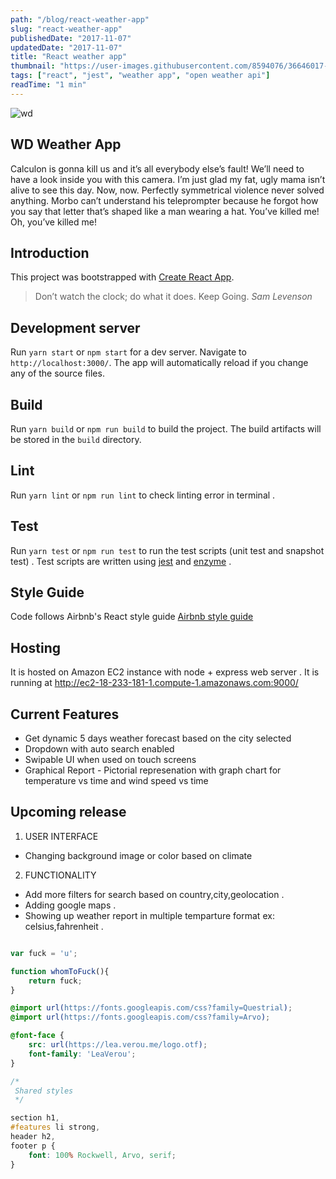 ```yaml
---
path: "/blog/react-weather-app"
slug: "react-weather-app"
publishedDate: "2017-11-07"
updatedDate: "2017-11-07"
title: "React weather app"
thumbnail: "https://user-images.githubusercontent.com/8594076/36646017-c340bf96-1a97-11e8-99da-d4d5e48ba2e6.png"
tags: ["react", "jest", "weather app", "open weather api"]
readTime: "1 min"
---
```


![wd](https://user-images.githubusercontent.com/8594076/36646017-c340bf96-1a97-11e8-99da-d4d5e48ba2e6.png)

## WD Weather App

Calculon is gonna kill us and it’s all everybody else’s fault! We’ll need to have a look inside you with this camera. I’m just glad my fat, ugly mama isn’t alive to see this day. Now, now. Perfectly symmetrical violence never solved anything. Morbo can’t understand his teleprompter because he forgot how you say that letter that’s shaped like a man wearing a hat. You’ve killed me! Oh, you’ve killed me!

## Introduction

This project was bootstrapped with [Create React App](https://github.com/facebookincubator/create-react-app).

> Don’t watch the clock; do what it does. Keep Going.
*Sam Levenson*

## Development server

Run `yarn start` or `npm start` for a dev server. Navigate to `http://localhost:3000/`. The app will automatically reload if you change any of the source files.

## Build

Run `yarn build` or `npm run build` to build the project. The build artifacts will be stored in the `build` directory.

## Lint

Run `yarn lint` or `npm run lint` to check linting error in terminal .

## Test

Run `yarn test` or `npm run test` to run the test scripts (unit test and snapshot test) . Test scripts are written using [jest](https://github.com/facebook/jest) and [enzyme](https://github.com/airbnb/enzyme) .

## Style Guide

Code follows Airbnb's React style guide [Airbnb style guide](https://github.com/airbnb/javascript/tree/master/react)

## Hosting

It is hosted on Amazon EC2 instance with node + express web server . It is running at http://ec2-18-233-181-1.compute-1.amazonaws.com:9000/

## Current Features

* Get dynamic 5 days weather forecast based on the city selected
* Dropdown with auto search enabled
* Swipable UI when used on touch screens
* Graphical Report - Pictorial represenation with graph chart for temperature vs time and wind speed vs time

## Upcoming release

1.  USER INTERFACE

* Changing background image or color based on climate

2.  FUNCTIONALITY

* Add more filters for search based on country,city,geolocation .
* Adding google maps .
* Showing up weather report in multiple temparture format ex: celsius,fahrenheit .

```javascript

var fuck = 'u';

function whomToFuck(){
    return fuck;
}

```

```css
@import url(https://fonts.googleapis.com/css?family=Questrial);
@import url(https://fonts.googleapis.com/css?family=Arvo);

@font-face {
	src: url(https://lea.verou.me/logo.otf);
	font-family: 'LeaVerou';
}

/*
 Shared styles
 */

section h1,
#features li strong,
header h2,
footer p {
	font: 100% Rockwell, Arvo, serif;
}

```